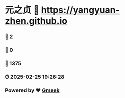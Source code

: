# 元之贞 :link: https://yangyuan-zhen.github.io 
### :page_facing_up: [2](https://yangyuan-zhen.github.io/tag.html) 
### :speech_balloon: 0 
### :hibiscus: 1375 
### :alarm_clock: 2025-02-25 19:26:28 
### Powered by :heart: [Gmeek](https://github.com/Meekdai/Gmeek)
